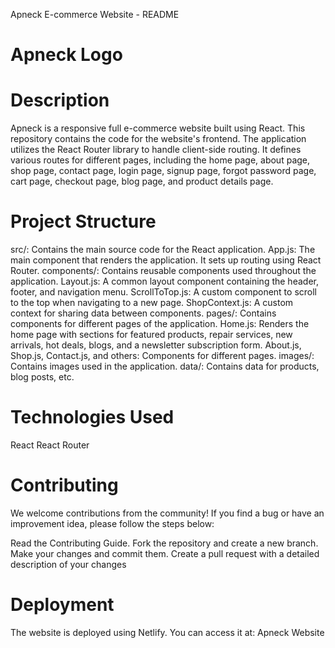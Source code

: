 Apneck E-commerce Website - README
# Apneck Logo

# Description
Apneck is a responsive full e-commerce website built using React. This repository contains the code for the website's frontend. The application utilizes the React Router library to handle client-side routing. It defines various routes for different pages, including the home page, about page, shop page, contact page, login page, signup page, forgot password page, cart page, checkout page, blog page, and product details page.

# Project Structure
src/: Contains the main source code for the React application.
App.js: The main component that renders the application. It sets up routing using React Router.
components/: Contains reusable components used throughout the application.
Layout.js: A common layout component containing the header, footer, and navigation menu.
ScrollToTop.js: A custom component to scroll to the top when navigating to a new page.
ShopContext.js: A custom context for sharing data between components.
pages/: Contains components for different pages of the application.
Home.js: Renders the home page with sections for featured products, repair services, new arrivals, hot deals, blogs, and a newsletter subscription form.
About.js, Shop.js, Contact.js, and others: Components for different pages.
images/: Contains images used in the application.
data/: Contains data for products, blog posts, etc.

# Technologies Used
React
React Router

# Contributing
We welcome contributions from the community! If you find a bug or have an improvement idea, please follow the steps below:

Read the Contributing Guide.
Fork the repository and create a new branch.
Make your changes and commit them.
Create a pull request with a detailed description of your changes

# Deployment

The website is deployed using Netlify. You can access it at: Apneck Website
